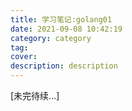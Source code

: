 ```yaml
---
title: 学习笔记:golang01
date: 2021-09-08 10:42:19
category: category
tag:
cover:
description: description
---
```




[未完待续...]

